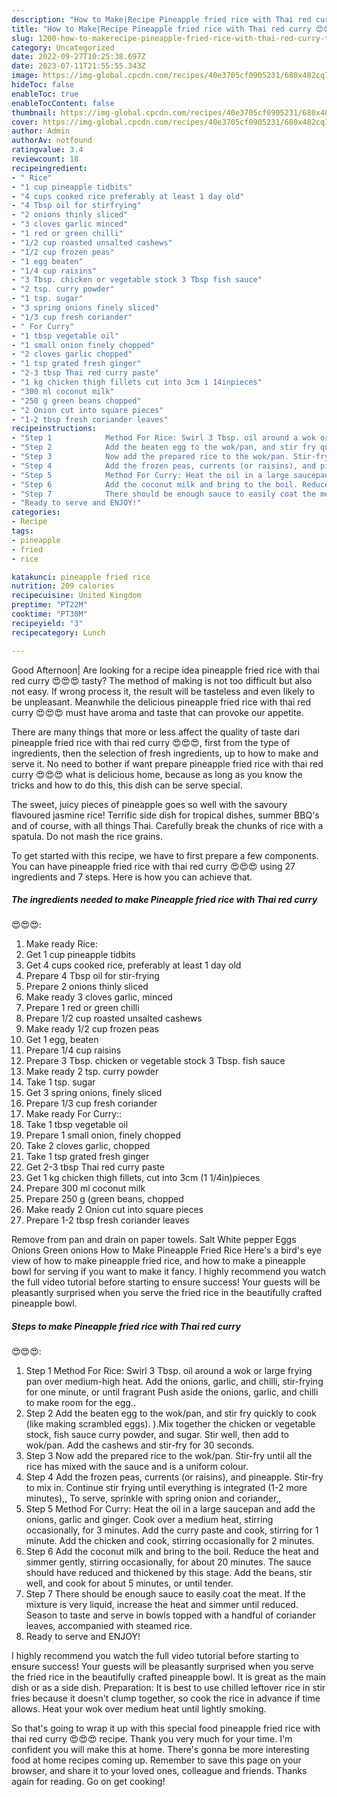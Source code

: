 ```yaml
---
description: "How to Make|Recipe Pineapple fried rice with Thai red curry 😍😍😍 {That is Simple"
title: "How to Make|Recipe Pineapple fried rice with Thai red curry 😍😍😍 {That is Simple"
slug: 1200-how-to-makerecipe-pineapple-fried-rice-with-thai-red-curry-that-is-simple
category: Uncategorized
date: 2022-09-27T10:25:38.697Z
date: 2023-07-11T21:55:55.343Z
image: https://img-global.cpcdn.com/recipes/40e3705cf0905231/680x482cq70/pineapple-fried-rice-with-thai-red-curry-recipe-main-photo.jpg
hideToc: false
enableToc: true
enableTocContent: false
thumbnail: https://img-global.cpcdn.com/recipes/40e3705cf0905231/680x482cq70/pineapple-fried-rice-with-thai-red-curry-recipe-main-photo.jpg
cover: https://img-global.cpcdn.com/recipes/40e3705cf0905231/680x482cq70/pineapple-fried-rice-with-thai-red-curry-recipe-main-photo.jpg
author: Admin
authorAv: notfound
ratingvalue: 3.4
reviewcount: 18
recipeingredient:
- " Rice"
- "1 cup pineapple tidbits"
- "4 cups cooked rice preferably at least 1 day old"
- "4 Tbsp oil for stirfrying"
- "2 onions thinly sliced"
- "3 cloves garlic minced"
- "1 red or green chilli"
- "1/2 cup roasted unsalted cashews"
- "1/2 cup frozen peas"
- "1 egg beaten"
- "1/4 cup raisins"
- "3 Tbsp. chicken or vegetable stock 3 Tbsp fish sauce"
- "2 tsp. curry powder"
- "1 tsp. sugar"
- "3 spring onions finely sliced"
- "1/3 cup fresh coriander"
- " For Curry"
- "1 tbsp vegetable oil"
- "1 small onion finely chopped"
- "2 cloves garlic chopped"
- "1 tsp grated fresh ginger"
- "2-3 tbsp Thai red curry paste"
- "1 kg chicken thigh fillets cut into 3cm 1 14inpieces"
- "300 ml coconut milk"
- "250 g green beans chopped"
- "2 Onion cut into square pieces"
- "1-2 tbsp fresh coriander leaves"
recipeinstructions:
- "Step 1            Method For Rice: Swirl 3 Tbsp. oil around a wok or large frying pan over medium-high heat. Add the onions, garlic, and chilli, stir-frying for one minute, or until fragrant Push aside the onions, garlic, and chilli to make room for the egg.."
- "Step 2            Add the beaten egg to the wok/pan, and stir fry quickly to cook (like making scrambled eggs). ).Mix together the chicken or vegetable stock, fish sauce curry powder, and sugar. Stir well, then add to wok/pan. Add the cashews and stir-fry for 30 seconds."
- "Step 3            Now add the prepared rice to the wok/pan. Stir-fry until all the rice has mixed with the sauce and is a uniform colour."
- "Step 4            Add the frozen peas, currents (or raisins), and pineapple. Stir-fry to mix in. Continue stir frying until everything is integrated (1-2 more minutes),, To serve, sprinkle with spring onion and coriander,,"
- "Step 5            Method For Curry: Heat the oil in a large saucepan and add the onions, garlic and ginger. Cook over a medium heat, stirring occasionally, for 3 minutes. Add the curry paste and cook, stirring for 1 minute. Add the chicken and cook, stirring occasionally for 2 minutes."
- "Step 6            Add the coconut milk and bring to the boil. Reduce the heat and simmer gently, stirring occasionally, for about 20 minutes. The sauce should have reduced and thickened by this stage. Add the beans, stir well, and cook for about 5 minutes, or until tender."
- "Step 7            There should be enough sauce to easily coat the meat. If the mixture is very liquid, increase the heat and simmer until reduced. Season to taste and serve in bowls topped with a handful of coriander leaves, accompanied with steamed rice."
- "Ready to serve and ENJOY!"
categories:
- Recipe
tags:
- pineapple
- fried
- rice

katakunci: pineapple fried rice 
nutrition: 209 calories
recipecuisine: United Kingdom
preptime: "PT22M"
cooktime: "PT30M"
recipeyield: "3"
recipecategory: Lunch

---
```



Good Afternoon| Are looking for a recipe idea pineapple fried rice with thai red curry
😍😍😍 tasty? The method of making is not too difficult but also not easy. If wrong process it, the result will be tasteless and even likely to be unpleasant. Meanwhile the delicious pineapple fried rice with thai red curry
😍😍😍 must have aroma and taste that can provoke our appetite.






There are many things that more or less affect the quality of taste dari pineapple fried rice with thai red curry
😍😍😍, first from the type of ingredients, then the selection of fresh ingredients, up to how to make and serve it. No need to bother if want prepare pineapple fried rice with thai red curry
😍😍😍 what is delicious home, because as long as you know the tricks and how to do this, this dish can be serve  special.


The sweet, juicy pieces of pineapple goes so well with the savoury flavoured jasmine rice! Terrific side dish for tropical dishes, summer BBQ&#39;s and of course, with all things Thai. Carefully break the chunks of rice with a spatula. Do not mash the rice grains.


To get started with this recipe, we have to first prepare a few components. You can have pineapple fried rice with thai red curry
😍😍😍 using 27 ingredients and 7 steps. Here is how you can achieve that.

<!--inarticleads1-->

##### The ingredients needed to make Pineapple fried rice with Thai red curry
😍😍😍:

1. Make ready  Rice:
1. Get 1 cup pineapple tidbits
1. Get 4 cups cooked rice, preferably at least 1 day old
1. Prepare 4 Tbsp oil for stir-frying
1. Prepare 2 onions thinly sliced
1. Make ready 3 cloves garlic, minced
1. Prepare 1 red or green chilli
1. Prepare 1/2 cup roasted unsalted cashews
1. Make ready 1/2 cup frozen peas
1. Get 1 egg, beaten
1. Prepare 1/4 cup raisins
1. Prepare 3 Tbsp. chicken or vegetable stock 3 Tbsp. fish sauce
1. Make ready 2 tsp. curry powder
1. Take 1 tsp. sugar
1. Get 3 spring onions, finely sliced
1. Prepare 1/3 cup fresh coriander
1. Make ready  For Curry::
1. Take 1 tbsp vegetable oil
1. Prepare 1 small onion, finely chopped
1. Take 2 cloves garlic, chopped
1. Take 1 tsp grated fresh ginger
1. Get 2-3 tbsp Thai red curry paste
1. Get 1 kg chicken thigh fillets, cut into 3cm (1 1/4in)pieces
1. Prepare 300 ml coconut milk
1. Prepare 250 g (green beans, chopped
1. Make ready 2 Onion cut into square pieces
1. Prepare 1-2 tbsp fresh coriander leaves


Remove from pan and drain on paper towels. Salt White pepper Eggs Onions Green onions How to Make Pineapple Fried Rice Here&#39;s a bird&#39;s eye view of how to make pineapple fried rice, and how to make a pineapple bowl for serving if you want to make it fancy. I highly recommend you watch the full video tutorial before starting to ensure success! Your guests will be pleasantly surprised when you serve the fried rice in the beautifully crafted pineapple bowl. 

<!--inarticleads2-->

##### Steps to make Pineapple fried rice with Thai red curry
😍😍😍:

1. Step 1            Method For Rice: Swirl 3 Tbsp. oil around a wok or large frying pan over medium-high heat. Add the onions, garlic, and chilli, stir-frying for one minute, or until fragrant Push aside the onions, garlic, and chilli to make room for the egg..
1. Step 2            Add the beaten egg to the wok/pan, and stir fry quickly to cook (like making scrambled eggs). ).Mix together the chicken or vegetable stock, fish sauce curry powder, and sugar. Stir well, then add to wok/pan. Add the cashews and stir-fry for 30 seconds.
1. Step 3            Now add the prepared rice to the wok/pan. Stir-fry until all the rice has mixed with the sauce and is a uniform colour.
1. Step 4            Add the frozen peas, currents (or raisins), and pineapple. Stir-fry to mix in. Continue stir frying until everything is integrated (1-2 more minutes),, To serve, sprinkle with spring onion and coriander,,
1. Step 5            Method For Curry: Heat the oil in a large saucepan and add the onions, garlic and ginger. Cook over a medium heat, stirring occasionally, for 3 minutes. Add the curry paste and cook, stirring for 1 minute. Add the chicken and cook, stirring occasionally for 2 minutes.
1. Step 6            Add the coconut milk and bring to the boil. Reduce the heat and simmer gently, stirring occasionally, for about 20 minutes. The sauce should have reduced and thickened by this stage. Add the beans, stir well, and cook for about 5 minutes, or until tender.
1. Step 7            There should be enough sauce to easily coat the meat. If the mixture is very liquid, increase the heat and simmer until reduced. Season to taste and serve in bowls topped with a handful of coriander leaves, accompanied with steamed rice.
1. Ready to serve and ENJOY!

I highly recommend you watch the full video tutorial before starting to ensure success! Your guests will be pleasantly surprised when you serve the fried rice in the beautifully crafted pineapple bowl. It is great as the main dish or as a side dish. Preparation: It is best to use chilled leftover rice in stir fries because it doesn&#39;t clump together, so cook the rice in advance if time allows. Heat your wok over medium heat until lightly smoking. 

So that's going to wrap it up with this special food pineapple fried rice with thai red curry
😍😍😍 recipe. Thank you very much for your time. I'm confident you will make this at home. There's gonna be more interesting food at home recipes coming up. Remember to save this page on your browser, and share it to your loved ones, colleague and friends. Thanks again for reading. Go on get cooking!
